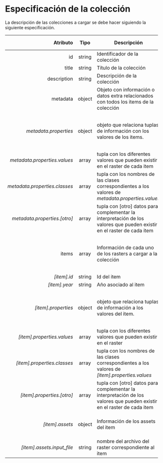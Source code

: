 # Especificación de la colección

La descripción de las colecciones a cargar se debe hacer siguiendo la siguiente especificación.

| Atributo | Tipo | Descripción | Es requerido? | Observaciones |
|---:|:---:|---|:---:|---|
| id | string | Identificador de la colección | Sí | |
| title | string | Título de la colección | Sí | |
| description | string | Descripción de la colección | Sí | |
| metadata | object | Objeto con información o datos extra relacionados con todos los items de la colección | Sí | |
| _metadata.properties_ | object | objeto que relaciona tuplas de información con los valores de los items. | No | Todos los atributos de este objeto son arrelgos y __deben tener la misma cantidad de elementos__ |
| _metadata.properties.values_ | array | tupla con los diferentes valores que pueden existir en el raster de cada item | Sí | Es requerido si existe el atributo _metadata.properties_ |
| _metadata.properties.classes_ | array | tupla con los nombres de las clases correspondientes a los valores de _metadata.properties.values_ | Sí | Es requerido si existe el atributo _metadata.properties_ |
| _metadata.properties.[otro]_ | array | tupla con [otro] datos para complementar la interpretación de los valores que pueden existir en el raster de cada item | No | Un ejemplo puede ser _colors_, para asociar colores a los valores y clases del raster |
| items | array | Información de cada uno de los rasters a cargar a la colección | Sí | Este atributo es un arreglo de objetos, donde cada objeto tiene los atributos que se describen más abajo |
| _[item].id_ |  string | Id del item | Sí | |
| _[item].year_ |  string | Año asociado al item | Sí | |
| _[item].properties_ | object | objeto que relaciona tuplas de información a los valores del item. | No | Todos los atributos de este objeto son arrelgos y __deben tener la misma cantidad de elementos__ |
| _[item].properties.values_ | array | tupla con los diferentes valores que pueden existir en el raster | Sí | Es requerido si existe el atributo _[item].properties_ |
| _[item].properties.classes_ | array | tupla con los nombres de las clases correspondientes a los valores de _[item].properties.values_ | Sí | Es requerido si existe el atributo _[item].properties_ |
| _[item].properties.[otro]_ | array | tupla con [otro] datos para complementar la interpretación de los valores que pueden existir en el raster de cada item | No | |
| _[item].assets_ |  object | Información de los assets del item | Sí | Hace referencia principalmente a los archivos asociados al item |
| _[item].assets.input_file_ | string | nombre del archivo del raster correspondiente al item | Sí | |